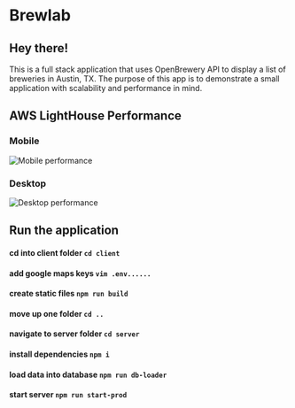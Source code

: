 # Brewlab

## Hey there!
This is a full stack application that uses OpenBrewery API to display a list of breweries in Austin, TX. The purpose of this app is to demonstrate a small application with scalability and performance in mind.

## AWS LightHouse Performance
### Mobile
![Mobile performance](https://user-images.githubusercontent.com/89487780/182793413-b93cd7f5-4ce3-4b22-9b0b-9c07d2ef56ed.png)
### Desktop
![Desktop performance](https://user-images.githubusercontent.com/89487780/182793597-9e8bb00c-4dc8-4aa4-b1a0-f6919f843113.png)


## Run the application

#### cd into client folder `cd client`
#### add google maps keys `vim .env......`
#### create static files `npm run build`
#### move up one folder `cd ..`
#### navigate to server folder `cd server`
#### install dependencies `npm i`
#### load data into database `npm run db-loader`
#### start server `npm run start-prod`
